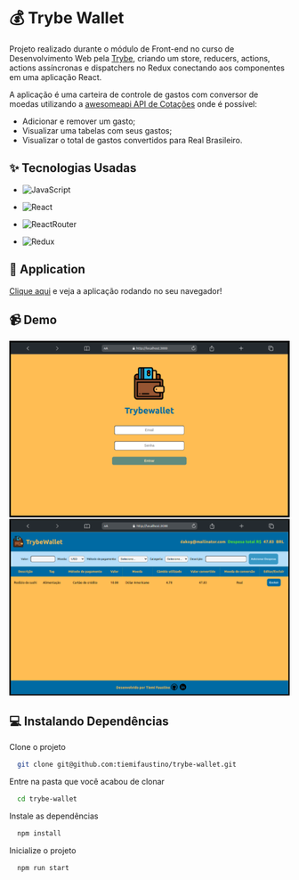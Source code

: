 
# 💰 Trybe Wallet

Projeto realizado durante o módulo de Front-end no curso de Desenvolvimento Web pela [Trybe](https://www.betrybe.com/), criando um store, reducers, actions, actions assíncronas e dispatchers no Redux conectando aos componentes em uma aplicação React. 

A aplicação é uma carteira de controle de gastos com conversor de moedas utilizando a [awesomeapi API de Cotações](https://economia.awesomeapi.com.br/json/all) onde é possível:
- Adicionar e remover um gasto;
- Visualizar uma tabelas com seus gastos;
- Visualizar o total de gastos convertidos para Real Brasileiro.


## ✨ Tecnologias Usadas

- ![JavaScript](https://img.shields.io/badge/JavaScript-F7DF1E?style=for-the-badge&logo=javascript&logoColor=black)

- ![React](https://img.shields.io/badge/React-20232A?style=for-the-badge&logo=react&logoColor=61DAFB)

- ![ReactRouter](https://img.shields.io/badge/React_Router-CA4245?style=for-the-badge&logo=react-router&logoColor=white)

- ![Redux](https://img.shields.io/badge/Redux-593D88?style=for-the-badge&logo=redux&logoColor=white)


## 🎉 Application

[Clique aqui](https://trybe-wallet-two.vercel.app/) e veja a aplicação rodando no seu navegador!

## 📹 Demo

<img alt="login" width="700" src="./src/images/login.png" />
<img alt="tela da carteira" width="700" src="./src/images/tela.png" />

## 💻 Instalando Dependências

Clone o projeto

```bash
  git clone git@github.com:tiemifaustino/trybe-wallet.git
```

Entre na pasta que você acabou de clonar

```bash
  cd trybe-wallet
```

Instale as dependências

```bash
  npm install
```

Inicialize o projeto

```bash
  npm run start
```
